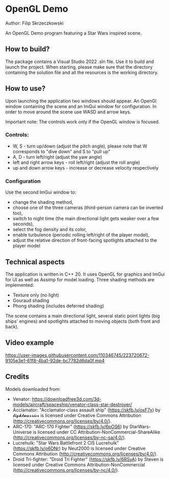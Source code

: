 ﻿# OpenGL Demo

Author: Filip Skrzeczkowski

An OpenGL Demo program featuring a Star Wars inspired scene.

## How to build?

The package contains a Visual Studio 2022 .sln file. Use it to build and launch the project.
When starting, please make sure that the directory containing the solution file and all the resources is the working directory.

## How to use?

Upon launching the application two windows should appear. An OpenGl window containing the scene and an ImGui window for configuration.
In order to move around the scene use WASD and arrow keys.

Important note: The controls work only if the OpenGL window is focused. 

### Controls: ###

 * W, S - turn up/down (adjust the pitch angle), please note that W corresponds to "dive down" and S to "pull up"
 * A, D - turn left/right (adjust the yaw angle)
 * left and right arrow keys - roll left/right (adjust the roll angle)
 * up and down arrow keys - increase or decrease velocity respectively

### Configuration ###

Use the second ImGui window to:
 * change the shading method,
 * choose one of the three cameras (third-person camera can be inverted too),
 * switch to night time (the main directional light gets weaker over a few seconds),
 * select the fog density and its color,
 * enable turbulence (periodic rolling left/right of the player model),
 * adjust the relative direction of front-facing spotlights attached to the player model

## Technical aspects

The application is written in C++ 20. It uses OpenGL for graphics and ImGui for UI as well as Assimp for model loading.
Three shading methods are implemented:
 * Texture only (no light)
 * Gouraud shading
 * Phong shading (includes deferred shading)

 The scene contains a main directional light, several static point lights (big ships' engines) and spotlights attached to moving objects
 (both front and back).
 
## Video example
 
https://user-images.githubusercontent.com/110346745/223720672-9105e3e1-61f8-4ba1-92de-bc7782d6da0f.mp4

## Credits ##
Models downloaded from:
 * Venator:
   https://downloadfree3d.com/3d-models/aircraft/spaceship/venator-class-star-destroyer/
 * Acclamator:
   "Acclamator-class assault ship" (https://skfb.ly/oxF7x) by 𝓵𝓲𝓰𝓱𝓽𝔀𝓪𝓻𝓻𝓲𝓸𝓻 is licensed under Creative Commons Attribution (http://creativecommons.org/licenses/by/4.0/).
 * ARC-170:
   "ARC-170 Fighter" (https://skfb.ly/6pOS6) by StarWars-Universe is licensed under CC Attribution-NonCommercial-ShareAlike (http://creativecommons.org/licenses/by-nc-sa/4.0/).
 * Lucrehulk:
   "Star Wars Battlefront 2 CIS Lucrehulk" (https://skfb.ly/o6DNr) by Neut2000 is licensed under Creative Commons Attribution (http://creativecommons.org/licenses/by/4.0/).
 * Droid Tri-fighter:
   "Droid Tri Fighter" (https://skfb.ly/6RSyA) by Steven is licensed under Creative Commons Attribution-NonCommercial (http://creativecommons.org/licenses/by-nc/4.0/).
